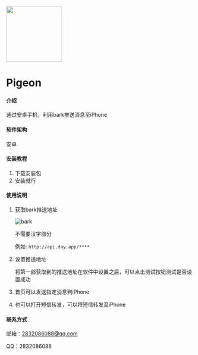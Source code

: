 <img width="150px" height="150px" src="https://foruda.gitee.com/images/1668311958653829220/d85c33d1_10497917.png" />

# Pigeon

#### 介绍
通过安卓手机，利用bark推送消息至iPhone

#### 软件架构
安卓


#### 安装教程

1. 下载安装包
1. 安装就行

#### 使用说明

1. 获取bark推送地址

    ![bark](https://foruda.gitee.com/images/1668311208677151124/f8d9a443_10497917.jpeg "68747470733a2f2f7778342e73696e61696d672e636e2f6d77323030302f30303372596671706c7931677264316d65717276636a3630626930387a74396930322e6a7067.jpg")

    不需要汉字部分

    例如: `http://api.day.app/****`

1. 设置推送地址

    将第一部获取到的推送地址在软件中设置之后，可以点击测试按钮测试是否设置成功

1. 首页可以发送指定消息到iPhone

1. 也可以打开短信转发，可以将短信转发至iPhone


#### 联系方式

邮箱：2832086088@qq.com

QQ：2832086088

